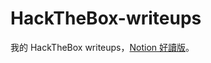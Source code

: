 # HackTheBox-writeups

我的 HackTheBox writeups，[Notion 好讀版](https://ice1187.notion.site/HackTheBox-Writeup-d5434387f4274e51bbee494934d94832)。
